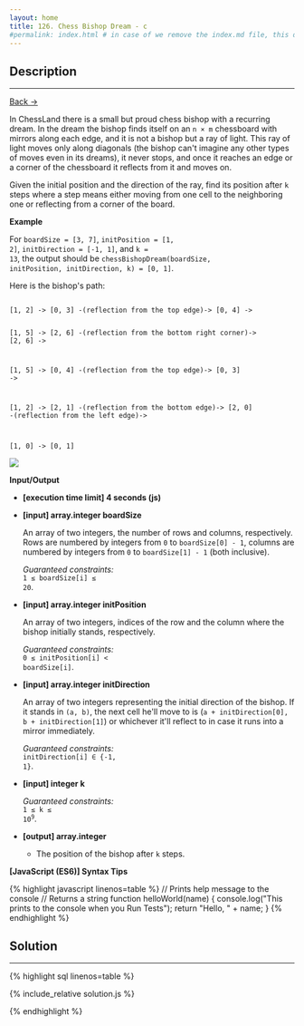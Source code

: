 ```yaml
---
layout: home
title: 126. Chess Bishop Dream - c
#permalink: index.html # in case of we remove the index.md file, this doc will be the index page
---
```


<div class="row">
<div class="columnStmt" markdown="1">

## Description

---

[Back -> ](../README.md)

In ChessLand there is a small but proud chess bishop with a recurring dream. In the dream the bishop finds itself on an <code>n × m</code> chessboard with mirrors along each edge, and it is not a bishop but a ray of light. This ray of light moves only along diagonals (the bishop can't imagine any other types of moves even in its dreams), it never stops, and once it reaches an edge or a corner of the chessboard it reflects from it and moves on.

Given the initial position and the direction of the ray, find its position after <code>k</code> steps where a step means either moving from one cell to the neighboring one or reflecting from a corner of the board.

**Example**

For <code>boardSize = [3, 7]</code>, <code>initPosition = [1, 2]</code>,
<code>initDirection = [-1, 1]</code>, and <code>k = 13</code>, the output should be
<code>chessBishopDream(boardSize, initPosition, initDirection, k) = [0, 1]</code>.

Here is the bishop's path:

<code>
[1, 2] -> [0, 3] -(reflection from the top edge)-> [0, 4] ->

[1, 5] -> [2, 6] -(reflection from the bottom right corner)-> [2, 6] ->

[1, 5] -> [0, 4] -(reflection from the top edge)-> [0, 3] ->

[1, 2] -> [2, 1] -(reflection from the bottom edge)-> [2, 0] -(reflection from the left edge)->

[1, 0] -> [0, 1]
</code>

![](./images/example.png)

**Input/Output**

- **[execution time limit] 4 seconds (js)**
- **[input] array.integer boardSize**

  An array of two integers, the number of rows and columns, respectively. Rows are numbered by integers from <code>0</code> to <code>boardSize[0] - 1</code>, columns are numbered by integers from <code>0</code> to <code>boardSize[1] - 1</code> (both inclusive).<br>

  _Guaranteed constraints:_<br>
  <code>1 ≤ boardSize[i] ≤ 20</code>.

- **[input] array.integer initPosition**

  An array of two integers, indices of the row and the column where the bishop initially stands, respectively.<br>

  _Guaranteed constraints:_<br>
  <code>0 ≤ initPosition[i] < boardSize[i]</code>.

- **[input] array.integer initDirection**

  An array of two integers representing the initial direction of the bishop. If it stands in <code>(a, b)</code>, the next cell he'll move to is (<code>a + initDirection[0], b + initDirection[1]</code>) or whichever it'll reflect to in case it runs into a mirror immediately.<br>

  _Guaranteed constraints:_<br>
  <code>initDirection[i] ∈ {-1, 1}</code>.

- **[input] integer k**

  _Guaranteed constraints:_<br>
  <code>1 ≤ k ≤ 10<sup>9</sup></code>.

* **[output] array.integer**

  - The position of the bishop after <code>k</code> steps.

**[JavaScript (ES6)] Syntax Tips**

{% highlight javascript linenos=table %}
// Prints help message to the console
// Returns a string
function helloWorld(name) {
console.log("This prints to the console when you Run Tests");
return "Hello, " + name;
}
{% endhighlight %}

</div>
<div class="columnSol" markdown="1">

## Solution

---

{% highlight sql linenos=table %}

{% include_relative solution.js %}

{% endhighlight %}

</div>
</div>
